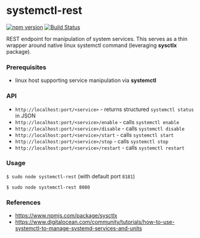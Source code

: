 # systemctl-rest
[![npm version](https://badge.fury.io/js/systemctl-rest.svg)](https://badge.fury.io/js/systemctl-rest)
[![Build Status](https://travis-ci.org/plesatejvlk/systemctl-rest.svg?branch=master)](https://travis-ci.org/plesatejvlk/systemctl-rest)

REST endpoint for manipulation of system services. This serves as a thin wrapper
around native linux systemctl command (leveraging **sysctlx** package).

### Prerequisites
- linux host supporting service manipulation via **systemctl**

### API
- `http://localhost:port/<service>` - returns structured `systemctl status` in JSON
- `http://localhost:port/<service>/enable` - calls `systemctl enable`
- `http://localhost:port/<service>/disable` - calls `systemctl disable`
- `http://localhost:port/<service>/start` - calls `systemctl start`
- `http://localhost:port/<service>/stop` - calls `systemctl stop`
- `http://localhost:port/<service>/restart` - calls `systemctl restart`

### Usage

`$ sudo node systemctl-rest` (with default port `8181`)

`$ sudo node systemctl-rest 8080`

### References
- https://www.npmjs.com/package/sysctlx
- https://www.digitalocean.com/community/tutorials/how-to-use-systemctl-to-manage-systemd-services-and-units
